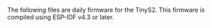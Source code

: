 The following files are daily firmware for the TinyS2. This firmware is compiled using ESP-IDF v4.3 or later.

